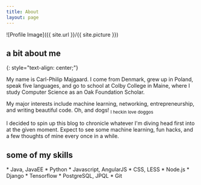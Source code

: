 ```yaml
---
title: About
layout: page
---
```

![Profile Image]({{ site.url }}/{{ site.picture }})

## a bit about me
{: style="text-align: center;"}

My name is Carl-Philip Majgaard. I come from Denmark, grew up in Poland, speak five languages, and go to school at Colby College in Maine, where I study Computer Science as an Oak Foundation Scholar.

My major interests include machine learning, networking, entrepreneurship, and writing beautiful code. Oh, and dogs! <sub> I heckin love doggos</sub>

I decided to spin up this blog to chronicle whatever I'm diving head first into at the given moment. Expect to see some machine learning, fun hacks, and a few thoughts of mine every once in a while.


<h2>some of my skills</h2>
* Java, JavaEE
* Python
* Javascript, AngularJS
* CSS, LESS
* Node.js
* Django
* Tensorflow
* PostgreSQL, JPQL
* Git
